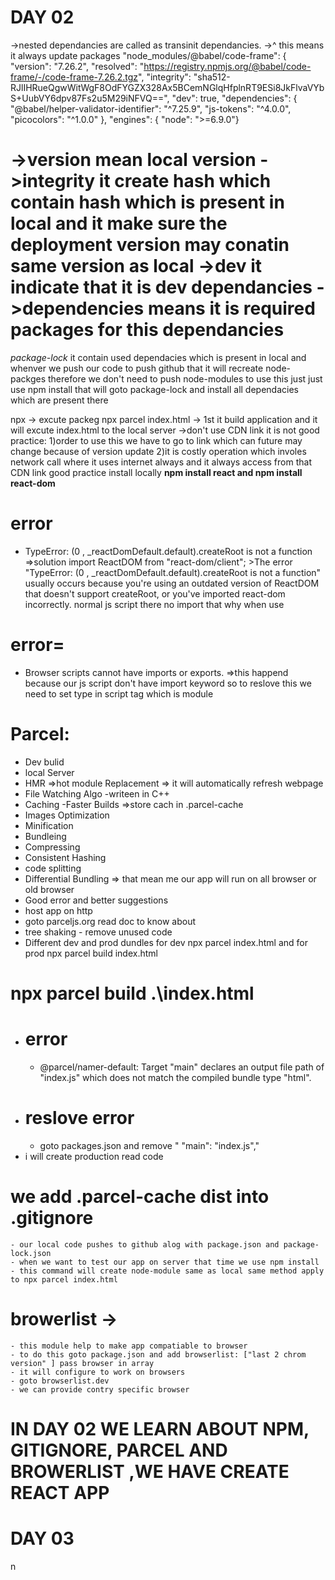 # DAY 02

->nested dependancies are called as transinit dependancies.
->^ this means it always update packages
"node_modules/@babel/code-frame": {
      "version": "7.26.2", 
      "resolved": "https://registry.npmjs.org/@babel/code-frame/-/code-frame-7.26.2.tgz",
      "integrity": "sha512-RJlIHRueQgwWitWgF8OdFYGZX328Ax5BCemNGlqHfplnRT9ESi8JkFlvaVYbS+UubVY6dpv87Fs2u5M29iNFVQ==",
      "dev": true,
      "dependencies": {
        "@babel/helper-validator-identifier": "^7.25.9",
        "js-tokens": "^4.0.0",
        "picocolors": "^1.0.0"
      },
      "engines": {
        "node": ">=6.9.0"}

->version mean local version
->integrity it create hash which contain hash which is present in local and it make sure the deployment version may conatin same version as local
->dev it indicate that it is dev dependancies 
->dependencies means it is required packages for this dependancies 
=========================================================================================================
*package-lock* it contain used dependacies which is present in local and whenver we push our code to push github that it will recreate node-packges therefore we don't need to push node-modules to use this just just use npm install that will goto package-lock and install all dependacies which are present there

npx -> excute packeg
npx parcel index.html -> 1st it build application and it will excute index.html to the local server 
->don't use CDN link it is not good practice:
1)order to use this we have to go to link which can future may change because of version update
2)it is costly operation which involes network call where it uses internet always and it always access from that CDN link
good practice install locally **npm install react and npm install react-dom**

# error
- TypeError: (0 , _reactDomDefault.default).createRoot is not a function =>solution import ReactDOM from "react-dom/client"; >The error "TypeError: (0 , _reactDomDefault.default).createRoot is not a function" usually occurs because you're using an outdated version of ReactDOM that doesn't support createRoot, or you've imported react-dom incorrectly.
normal js script there no import that why when use
# error=
- Browser scripts cannot have imports or exports. =>this happend because our js script don't have import keyword so to reslove this we need to set type in script tag which is module **<script type="module" src="./App.js"></script>**
# Parcel:
- Dev bulid
- local Server 
- HMR =>hot module Replacement => it will automatically refresh webpage
- File Watching Algo -writeen in C++
- Caching -Faster Builds =>store  cach in .parcel-cache
- Images Optimization
- Minification
- Bundleing
- Compressing
- Consistent Hashing 
- code splitting
- Differential Bundling => that mean me our app will run on all browser or old browser
- Good error and better suggestions
- host app on http
- goto parceljs.org read doc to know about 
- tree shaking - remove unused code 
- Different dev and prod dundles for dev npx parcel index.html and for prod npx parcel build index.html
# npx parcel build .\index.html 
- # error 
    - @parcel/namer-default: Target "main" declares an output file path of "index.js" which does not match the compiled bundle type "html".
- # reslove error
    - goto packages.json and remove " "main": "index.js","
- i will create production read code 
# we add .parcel-cache dist into .gitignore
    - our local code pushes to github alog with package.json and package-lock.json 
    - when we want to test our app on server that time we use npm install
    - this command will create node-module same as local same method apply to npx parcel index.html
 
 # browerlist ->
    - this module help to make app compatiable to browser 
    - to do this goto package.json and add browserlist: ["last 2 chrom version" ] pass browser in array 
    - it will configure to work on browsers
    - goto browserlist.dev
    - we can provide contry specific browser

# IN DAY 02 WE LEARN ABOUT NPM, GITIGNORE, PARCEL AND BROWERLIST ,WE HAVE CREATE REACT APP

# DAY 03
n